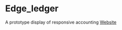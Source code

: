 # Edge_ledger
A prototype display of responsive accounting <a href="https://shaleengovil25.github.io/Edge_ledger/">Website </a>
